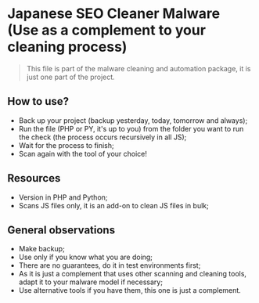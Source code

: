 # Japanese SEO Cleaner Malware (Use as a complement to your cleaning process)

> This file is part of the malware cleaning and automation package, it is just one part of the project.

## How to use?

- Back up your project (backup yesterday, today, tomorrow and always);
- Run the file (PHP or PY, it's up to you) from the folder you want to run the check (the process occurs recursively in all JS);
- Wait for the process to finish;
- Scan again with the tool of your choice!

## Resources
- Version in PHP and Python;
- Scans JS files only, it is an add-on to clean JS files in bulk;

## General observations
- Make backup;
- Use only if you know what you are doing;
- There are no guarantees, do it in test environments first;
- As it is just a complement that uses other scanning and cleaning tools, adapt it to your malware model if necessary;
- Use alternative tools if you have them, this one is just a complement.
